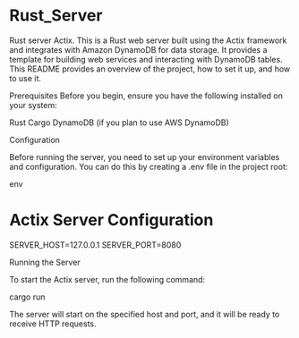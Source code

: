 # Rust_Server
Rust server Actix.
This is a Rust web server built using the Actix framework and integrates with Amazon DynamoDB for data storage. It provides a template for building web services and interacting with DynamoDB tables. This README provides an overview of the project, how to set it up, and how to use it.

Prerequisites
Before you begin, ensure you have the following installed on your system:

Rust
Cargo
DynamoDB (if you plan to use AWS DynamoDB)

Configuration

Before running the server, you need to set up your environment variables and configuration. You can do this by creating a .env file in the project root:

env

# Actix Server Configuration
SERVER_HOST=127.0.0.1
SERVER_PORT=8080



Running the Server

To start the Actix server, run the following command:

cargo run

The server will start on the specified host and port, and it will be ready to receive HTTP requests.







